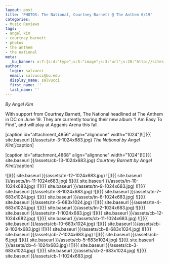 ```yaml
---
layout: post
title: 'PHOTOS: The National, Courtney Barnett @ The Anthem 6/19'
categories:
- Music Reviews
tags:
- angel kim
- courtney barnett
- photos
- the anthem
- the national
meta:
  _bu_banner: a:7:{s:4:"type";s:5:"image";s:3:"url";s:28:"http://sites.bu.edu/wtbu/files/2019/06/cb-6.jpg";s:3:"alt";s:0:"";s:7:"post_id";s:4:"4875";s:4:"html";s:0:"";s:8:"position";s:12:"contentWidth";s:7:"caption";s:0:"";}
author:
  login: salvucci
  email: salvucci@bu.edu
  display_name: salvucci
  first_name: ''
  last_name: ''
---
```

_By Angel Kim_

With support from Courtney Barnett, The National headlined at The Anthem in DC on June 19. They are currently touring their new album “I Am Easy To Find”, and will play at Agganis Arena this fall.

\[caption id="attachment\_4856" align="alignnone" width="1024"\]![]({{ site.baseurl }}/assets/tn-3-1024x683.jpg) _The National by Angel Kim_\[/caption\]

\[caption id="attachment\_4868" align="alignnone" width="1024"\]![]({{ site.baseurl }}/assets/cb-13-1024x683.jpg) _Courtney Barnett by Angel Kim_\[/caption\]

![]({{ site.baseurl }}/assets/tn-12-1024x683.jpg) ![]({{ site.baseurl }}/assets/tn-11-1024x683.jpg) ![]({{ site.baseurl }}/assets/tn-10-1024x683.jpg) ![]({{ site.baseurl }}/assets/tn-9-1024x683.jpg) ![]({{ site.baseurl }}/assets/tn-8-1024x683.jpg) ![]({{ site.baseurl }}/assets/tn-7-683x1024.jpg) ![]({{ site.baseurl }}/assets/tn-6-1024x683.jpg) ![]({{ site.baseurl }}/assets/tn-5-683x1024.jpg) ![]({{ site.baseurl }}/assets/tn-4-683x1024.jpg) ![]({{ site.baseurl }}/assets/tn-2-1024x683.jpg) ![]({{ site.baseurl }}/assets/tn-1-1024x683.jpg) ![]({{ site.baseurl }}/assets/cb-12-1024x682.jpg) ![]({{ site.baseurl }}/assets/cb-11-1024x683.jpg) ![]({{ site.baseurl }}/assets/cb-10-683x1024.jpg) ![]({{ site.baseurl }}/assets/cb-9-1024x683.jpg) ![]({{ site.baseurl }}/assets/cb-8-683x1024.jpg) ![]({{ site.baseurl }}/assets/cb-7-1024x683.jpg) ![]({{ site.baseurl }}/assets/cb-6.jpg) ![]({{ site.baseurl }}/assets/cb-5-683x1024.jpg) ![]({{ site.baseurl }}/assets/cb-4-1024x683.jpg) ![]({{ site.baseurl }}/assets/cb-3-683x1024.jpg) ![]({{ site.baseurl }}/assets/cb-2-683x1024.jpg) ![]({{ site.baseurl }}/assets/cb-1-1024x683.jpg)